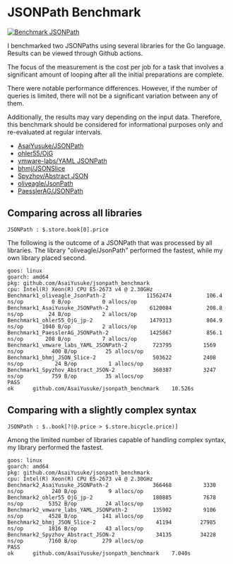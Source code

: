 # JSONPath Benchmark

[![Benchmark JSONPath](https://github.com/AsaiYusuke/jsonpath-benchmark/actions/workflows/build.yml/badge.svg)](https://github.com/AsaiYusuke/jsonpath-benchmark/actions/workflows/build.yml)

I benchmarked two JSONPaths using several libraries for the Go language.
Results can be viewed through Github actions.

The focus of the measurement is the cost per job for a task that involves a significant amount of looping after all the initial preparations are complete.

There were notable performance differences.
However, if the number of queries is limited, there will not be a significant variation between any of them.

Additionally, the results may vary depending on the input data.
Therefore, this benchmark should be considered for informational purposes only and re-evaluated at regular intervals.

- [AsaiYusuke/JSONPath](https://github.com/AsaiYusuke/jsonpath)
- [ohler55/OjG](https://github.com/ohler55/ojg)
- [vmware-labs/YAML JSONPath](https://github.com/vmware-labs/yaml-jsonpath)
- [bhmj/JSONSlice](https://github.com/bhmj/jsonslice)
- [Spyzhov/Abstract JSON](https://github.com/spyzhov/ajson)
- [oliveagle/JsonPath](https://github.com/oliveagle/jsonpath)
- [PaesslerAG/JSONPath](https://github.com/PaesslerAG/jsonpath)

## Comparing across all libraries

```
JSONPath : $.store.book[0].price
```

The following is the outcome of a JSONPath that was processed by all libraries.
The library "oliveagle/JsonPath" performed the fastest, while my own library placed second.

```
goos: linux
goarch: amd64
pkg: github.com/AsaiYusuke/jsonpath_benchmark
cpu: Intel(R) Xeon(R) CPU E5-2673 v4 @ 2.30GHz
Benchmark1_oliveagle_JsonPath-2          	11562474	       106.4 ns/op	       0 B/op	       0 allocs/op
Benchmark1_AsaiYusuke_JSONPath-2         	 6120084	       208.8 ns/op	      24 B/op	       2 allocs/op
Benchmark1_ohler55_OjG_jp-2              	 1479313	       804.9 ns/op	    1040 B/op	       2 allocs/op
Benchmark1_PaesslerAG_JSONPath-2         	 1425867	       856.1 ns/op	     208 B/op	       7 allocs/op
Benchmark1_vmware_labs_YAML_JSONPath-2   	  723795	      1569 ns/op	     400 B/op	      25 allocs/op
Benchmark1_bhmj_JSON_Slice-2             	  503622	      2408 ns/op	      24 B/op	       1 allocs/op
Benchmark1_Spyzhov_Abstract_JSON-2       	  360387	      3247 ns/op	     759 B/op	      35 allocs/op
PASS
ok  	github.com/AsaiYusuke/jsonpath_benchmark	10.526s

```

## Comparing with a slightly complex syntax

```
JSONPath : $..book[?(@.price > $.store.bicycle.price)]
```

Among the limited number of libraries capable of handling complex syntax, my library performed the fastest.

```
goos: linux
goarch: amd64
pkg: github.com/AsaiYusuke/jsonpath_benchmark
cpu: Intel(R) Xeon(R) CPU E5-2673 v4 @ 2.30GHz
Benchmark2_AsaiYusuke_JSONPath-2         	  366468	      3330 ns/op	     240 B/op	       9 allocs/op
Benchmark2_ohler55_OjG_jp-2              	  180885	      7678 ns/op	    5352 B/op	      24 allocs/op
Benchmark2_vmware_labs_YAML_JSONPath-2   	  135902	      9106 ns/op	    4528 B/op	     141 allocs/op
Benchmark2_bhmj_JSON_Slice-2             	   41194	     27985 ns/op	    1816 B/op	      43 allocs/op
Benchmark2_Spyzhov_Abstract_JSON-2       	   34135	     34228 ns/op	    7160 B/op	     279 allocs/op
PASS
ok  	github.com/AsaiYusuke/jsonpath_benchmark	7.040s

```
